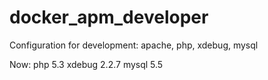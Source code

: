 # docker_apm_developer
Configuration for development: apache, php, xdebug, mysql

Now:
 php 5.3 
 xdebug 2.2.7
 mysql 5.5
 
